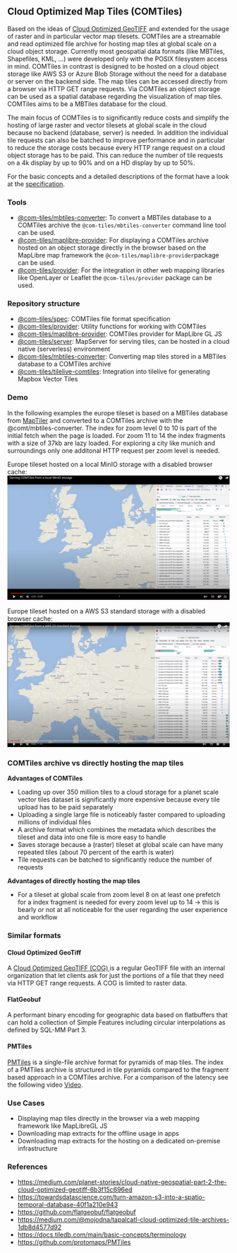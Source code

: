 ## Cloud Optimized Map Tiles (COMTiles)
Based on the ideas of [Cloud Optimized GeoTIFF](https://www.cogeo.org/) and extended for the usage of raster and in particular vector map tilesets.
COMTiles are a streamable and read optimized file archive for hosting map tiles at global scale on a cloud object storage.
Currently most geospatial data formats (like MBTiles, Shapefiles, KML, ...) were developed only with the POSIX filesystem access in mind.
COMTiles in contrast is designed to be hosted on a cloud object storage like AWS S3 or Azure Blob Storage without the need for a database or server on the backend side.
The map tiles can be accessed directly from a browser via HTTP GET range requests. Via COMTiles an object storage can be used as a spatial database regarding the visualization of map tiles.
COMTiles aims to be a MBTiles database for the cloud.

The main focus of COMTiles is to significantly reduce costs and simplify the hosting of large raster and vector tilesets at global scale
in the cloud because no backend (database, server) is needed. 
In addition the individual tile requests can also be batched to improve performance and in particular to reduce the storage costs because
every HTTP range request on a cloud object storage has to be paid.
This can reduce the number of tile requests on a 4k display by up to 90% and on a HD display by up to 50%.

For the basic concepts and a detailed descriptions of the format have a look at the [specification](packages/spec).

### Tools
- [@com-tiles/mbtiles-converter](packages/converter/mbtiles-converter): To convert a MBTiles database to a COMTiles archive the `@com-tiles/mbtiles-converter` command line tool can be used.
- [@com-tiles/maplibre-provider](packages/maplibre-provider): For displaying a COMTiles archive hosted on an object storage directly in the browser based on the MapLibre map framework the `@com-tiles/maplibre-provider`package can be used.
- [@com-tiles/provider](packages/provider): For the integration in other web mapping libraries like OpenLayer or Leaflet the `@com-tiles/provider` package can be used.

### Repository structure
- [@com-tiles/spec](packages/spec): COMTiles file format specification
- [@com-tiles/provider](packages/provider): Utility functions for working with COMTiles
- [@com-tiles/maplibre-provider](packages/maplibre-provider): COMTiles provider for MapLibre GL JS
- [@com-tiles/server](packages/server): MapServer for serving tiles, can be hosted in a cloud native (serverless) environment
- [@com-tiles/mbtiles-converter](packages/converter/mbtiles-converter): Converting map tiles stored in a MBTiles database to a COMTiles archive
- [@com-tiles/tilelive-comtiles](packages/converter/tilelive-comtiles): Integration into tilelive for generating Mapbox Vector Tiles

### Demo
In the following examples the europe tileset is based on a MBTiles database from [MapTiler](https://www.maptiler.com/data/) and converted to
a COMTiles archive with the @comt/mbtiles-converter.
The index for zoom level 0 to 10 is part of the initial fetch when the page is loaded.
For zoom 11 to 14 the index fragments with a size of 37kb are lazy loaded.
For exploring a city like munich and surroundings only one additonal HTTP request per zoom level is needed.

Europe tileset hosted on a local MinIO storage with a disabled browser cache:
[![COMTiles YouTube video](./assets/MinIO.png)](https://www.youtube.com/watch?v=puaJVVxT_KA)

Europe tileset hosted on a AWS S3 standard storage with a disabled browser cache:
[![COMTiles YouTube video](./assets/AwsS3.png)](https://www.youtube.com/watch?v=5StxZbfvMUw)

### COMTiles archive vs directly hosting the map tiles
**Advantages of COMTiles**
- Loading up over 350 million tiles to a cloud storage for a planet scale vector tiles dataset is significantly more expensive because every tile
  upload has to be paid separately
- Uploading a single large file is noticeably faster compared to uploading millions of individual files
- A archive format which combines the metadata which describes the tileset and data into one file is more easy to handle
- Saves storage because a (raster) tileset at global scale can have many repeated tiles (about 70 percent of the earth is water)
- Tile requests can be batched to significantly reduce the number of requests    

**Advantages of directly hosting the map tiles**   
- For a tileset at global scale from zoom level 8 on at least one prefetch for a index fragment is needed for every zoom level up to 14 -> this is bearly or not at all noticeable for the user regarding the user experience and workflow

### Similar formats
#### Cloud Optimized GeoTiff
A [Cloud Optimized GeoTIFF (COG) ](https://www.cogeo.org/) is a regular GeoTIFF file with an internal organization that let clients ask for just the portions of a file that they need
via HTTP GET range requests. A COG is limited to raster data.

#### FlatGeobuf
A performant binary encoding for geographic data based on flatbuffers that can hold a collection of Simple Features including circular interpolations as defined by SQL-MM Part 3.

#### PMTiles
[PMTiles](https://github.com/protomaps/PMTiles) is a single-file archive format for pyramids of map tiles.
The index of a PMTiles archive is structured in tile pyramids compared to the fragment based approach in a COMTiles archive.
For a comparison of the latency see the following video [Video](https://www.youtube.com/watch?v=oqyQ3wo7n18).

### Use Cases
- Displaying map tiles directly in the browser via a web mapping framework like MapLibreGL JS
- Downloading map extracts for the offline usage in apps
- Downloading map extracts for the hosting on a dedicated on-premise infrastructure

### References
- https://medium.com/planet-stories/cloud-native-geospatial-part-2-the-cloud-optimized-geotiff-6b3f15c696ed
- https://towardsdatascience.com/turn-amazon-s3-into-a-spatio-temporal-database-40f1a210e943
- https://github.com/flatgeobuf/flatgeobuf
- https://medium.com/@mojodna/tapalcatl-cloud-optimized-tile-archives-1db8d4577d92
- https://docs.tiledb.com/main/basic-concepts/terminology
- https://github.com/protomaps/PMTiles


  